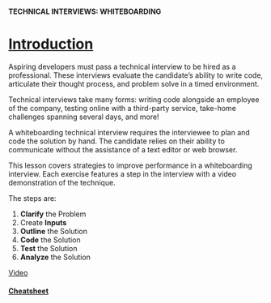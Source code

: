 #### TECHNICAL INTERVIEWS: WHITEBOARDING

# [Introduction](https://www.codecademy.com/courses/technical-interview-practice-python/lessons/technical-interview-wb/exercises/technical-interview-wb-intro)

Aspiring developers must pass a technical interview to be hired as a professional. 
These interviews evaluate the candidate’s ability to write code, articulate their thought process, and problem solve in a timed environment.

Technical interviews take many forms: 
writing code alongside an employee of the company, 
testing online with a third-party service, 
take-home challenges spanning several days, 
and more!

A whiteboarding technical interview requires the interviewee to plan and code the solution by hand. 
The candidate relies on their ability to communicate without the assistance of a text editor or web browser.

This lesson covers strategies to improve performance in a whiteboarding interview. 
Each exercise features a step in the interview with a video demonstration of the technique.

The steps are:
1. **Clarify** the Problem
2. Create **Inputs**
3. **Outline** the Solution
4. **Code** the Solution
5. **Test** the Solution
6. **Analyze** the Solution

[Video](https://www.youtube.com/watch?v=SgAVxPV9JVk)

#### [Cheatsheet](https://www.codecademy.com/learn/technical-interview-practice-python/modules/technical-interviews-whiteboarding/cheatsheet)







